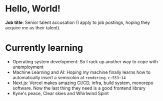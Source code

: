 # Hello, World!
**Job title**: Senior talent accusation (I apply to job postings, hoping they acquire me as their talent).

# Currently learning
- Operating system development: So I rack up another way to cope with unemployment
- Machine Learning and AI: Hoping my machine finally learns how to automatically insert a semicolon at `rendering.c:553:14`
- Next.js: Vercel makes amazing CI/CD, infra, build system, monorepo software. Now the last thing they need is a good frontend library
- Kyne's peace, Clear skies and Whirlwind Spirit
